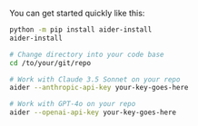 
You can get started quickly like this:

```bash
python -m pip install aider-install
aider-install

# Change directory into your code base
cd /to/your/git/repo

# Work with Claude 3.5 Sonnet on your repo
aider --anthropic-api-key your-key-goes-here

# Work with GPT-4o on your repo
aider --openai-api-key your-key-goes-here
```
